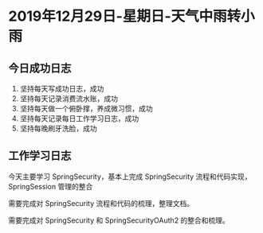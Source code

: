 # 2019年12月29日-星期日-天气中雨转小雨

## 今日成功日志

1. 坚持每天写成功日志，成功
2. 坚持每天记录消费流水账，成功
3. 坚持每天做一个俯卧撑，养成微习惯，成功
4. 坚持每天记录每日工作学习日志，成功
5. 坚持每晚刷牙洗脸，成功



## 工作学习日志

今天主要学习 SpringSecurity，基本上完成 SpringSecurity 流程和代码实现，SpringSession 管理的整合

需要完成对 SpringSecurity 流程和代码的梳理，整理文档。

需要完成对 SpringSecurity 和 SpringSecurityOAuth2 的整合和梳理。

